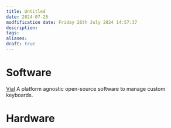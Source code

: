 ```yaml
---
title: Untitled
date: 2024-07-26
modfification date: Friday 26th July 2024 14:57:37
description: 
tags: 
aliases: 
draft: true
---
```

# Software
[Vial](https://github.com/vial-kb) A platform agnostic open-source software to manage custom keyboards.

# Hardware
